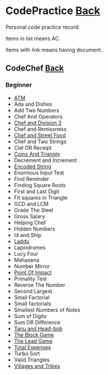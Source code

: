 # CodePractice [Back](https://blog.fish-404.icu/CodePractice/)
Personal code practice record.

Items in list means AC.

Items with link means having document.

## CodeChef [Back](https://blog.fish-404.icu/CodePractice/CodeChef/)

### Beginner 

* [ATM](https://blog.fish-404.icu/CodePractice/CodeChef/Beginner/Chef%20and%20Division%203/)
* Ada and Dishes
* Add Two Numbers
* Chef And Operators
* [Chef and Division 3](https://blog.fish-404.icu/CodePractice/CodeChef/Beginner/Chef%20and%20Division%203/)
* Chef and Remissness
* [Chef and Street Food](https://blog.fish-404.icu/CodePractice/CodeChef/Beginner/Chef%20and%20Street%20Food/)
* Chef and Two Strings
* Ciel OR Receipt
* [Coins And Triangle](https://blog.fish-404.icu/CodePractice/CodeChef/Beginner/Coins%20And%20Triangle/)
* Decrement and Increment
* [Encoded String](https://blog.fish-404.icu/CodePractice/CodeChef/Beginner/Encoded%20String)
* Enormous Input Test
* Find Reminder
* Finding Square Roots
* First and Last Digit
* Fit squares in Triangle
* GCD and LCM
* Grade The Steel
* Gross Salary
* Helping Chef
* Hidden Numbers
* Id and Ship
* [Laddu](https://blog.fish-404.icu/CodePractice/CodeChef/Beginner/Laddu/)
* Lapindromes
* Lucy Four
* Mahasena
* Number Mirror
* [Point Of Impact](https://blog.fish-404.icu/CodePractice/CodeChef/Beginner/Point%20Of%20Impact/)
* Primality Test
* Reverse The Number
* Second Largest
* Small Factorial
* Small factorials
* Smallest Numbers of Notes
* Sum of Digits
* Sum OR Difference
* [Tanu and Head-bob](https://blog.fish-404.icu/CodePractice/CodeChef/Beginner/Tanu%20and%20Head-bob/)
* [The Block Game](https://blog.fish-404.icu/CodePractice/CodeChef/Beginner/The%20Block%20Game/)
* [The Lead Game](https://blog.fish-404.icu/CodePractice/CodeChef/Beginner/The%20Lead%20Game/)
* [Total Expenses](https://blog.fish-404.icu/CodePractice/CodeChef/Beginner/Total%20Expenses/)
* Turbo Sort
* Valid Triangles
* [Villages and Tribes](https://blog.fish-404.icu/CodePractice/CodeChef/Beginner/Villages%20and%20Tribes/)
